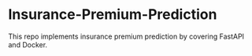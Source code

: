 # Insurance-Premium-Prediction
This repo implements insurance premium prediction by covering FastAPI and Docker.
